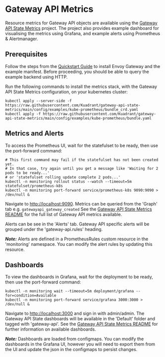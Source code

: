 # Gateway API Metrics

Resource metrics for Gateway API objects are available using the [Gateway API State Metrics](https://github.com/Kuadrant/gateway-api-state-metrics) project.
The project also provides example dashboard for visualising the metrics using Grafana, and example alerts using Prometheus & Alertmanager.

## Prerequisites

Follow the steps from the [Quickstart Guide](quickstart.md) to install Envoy Gateway and the example manifest.
Before proceeding, you should be able to query the example backend using HTTP.

Run the following commands to install the metrics stack, with the Gateway API State Metrics configuration, on your kubernetes cluster:

```shell
kubectl apply --server-side -f https://raw.githubusercontent.com/Kuadrant/gateway-api-state-metrics/main/config/examples/kube-prometheus/bundle_crd.yaml
kubectl apply -f https://raw.githubusercontent.com/Kuadrant/gateway-api-state-metrics/main/config/examples/kube-prometheus/bundle.yaml
```

## Metrics and Alerts

To access the Prometheus UI, wait for the statefulset to be ready, then use the port-forward command:

```shell
# This first command may fail if the statefulset has not been created yet.
# In that case, try again until you get a message like 'Waiting for 2 pods to be ready...'
# or 'statefulset rolling update complete 2 pods...'
kubectl -n monitoring rollout status --watch --timeout=5m statefulset/prometheus-k8s
kubectl -n monitoring port-forward service/prometheus-k8s 9090:9090 > /dev/null &
```

Navigate to [http://localhost:9090](http://localhost:9090).
Metrics can be queried from the 'Graph' tab e.g. `gatewayapi_gateway_created`
See the [Gateway API State Metrics README](https://github.com/Kuadrant/gateway-api-state-metrics/tree/main#metrics) for the full list of Gateway API metrics available.

Alerts can be see in the 'Alerts' tab.
Gateway API specific alerts will be grouped under the 'gateway-api.rules' heading.

***Note:*** Alerts are defined in a PrometheusRules custom resource in the 'monitoring' namespace. You can modify the alert rules by updating this resource.

## Dashboards

To view the dashboards in Grafana, wait for the deployment to be ready, then use the port-forward command:

```shell
kubectl -n monitoring wait --timeout=5m deployment/grafana --for=condition=Available
kubectl -n monitoring port-forward service/grafana 3000:3000 > /dev/null &
```

Navigate to [http://localhost:3000](http://localhost:3000) and sign in with admin/admin.
The Gateway API State dashboards will be available in the 'Default' folder and tagged with 'gateway-api'.
See the [Gateway API State Metrics README](https://github.com/Kuadrant/gateway-api-state-metrics/tree/main#dashboards) for further information on available dashboards.

***Note:*** Dashboards are loaded from configmaps. You can modify the dashboards in the Grafana UI, however you will need to export them from the UI and update the json in the configmaps to persist changes.

